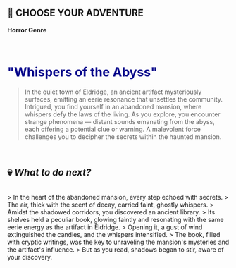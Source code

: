 ## 📖 CHOOSE YOUR ADVENTURE


**Horror Genre**

<br/>

# <span style="color:darkblue">"Whispers of the Abyss"</span>

> In the quiet town of Eldridge, an ancient artifact mysteriously
> surfaces, emitting an eerie resonance that unsettles the community.
> Intrigued, you find yourself in an abandoned mansion, where whispers
> defy the laws of the living. As you explore, you encounter strange
> phenomena — distant sounds emanating from the abyss, each offering a
> potential clue or warning. A malevolent force challenges you to
> decipher the secrets within the haunted mansion.

<br/>

## 💀 ***What to do next?***

<br/>
> In the heart of the abandoned mansion, every step echoed with secrets. 
> The air, thick with the scent of decay, carried faint, ghostly whispers. 
> Amidst the shadowed corridors, you discovered an ancient library. 
> Its shelves held a peculiar book, glowing faintly and resonating with the same eerie energy as the artifact in Eldridge. 
> Opening it, a gust of wind extinguished the candles, and the whispers intensified. 
> The book, filled with cryptic writings, was the key to unraveling the mansion's mysteries and the artifact's influence. 
> But as you read, shadows began to stir, aware of your discovery.
<br/>